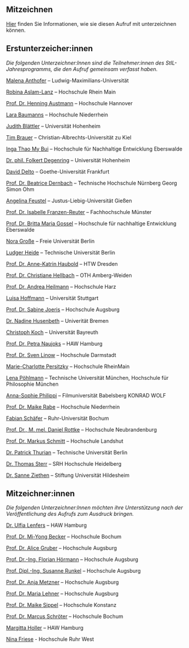 <!--
.. title: Unterzeicher:innen
.. slug: unterzeichnende
.. date: 2023-06-07 20:41:10 UTC+02:00
.. tags: 
.. category: 
.. link: 
.. description: 
.. type: text
-->

## Mitzeichnen

[Hier](mitzeichnen.html) finden Sie Informationen, wie sie diesen Aufruf mit unterzeichnen können.

##  Erstunterzeicher:innen

_Die folgenden Unterzeichner:Innen sind die Teilnehmer:innen des StIL-Jahresprogramms, die den Aufruf gemeinsam verfasst haben._

[Malena Anthofer](https://stiftung-hochschullehre.de/externe-koepfe/malena-anthofer/) – Ludwig-Maximilians-Universität

[Robina Aslam-Lanz](https://stiftung-hochschullehre.de/externe-koepfe/robina-aslam-lanz/) – Hochschule Rhein Main

[Prof. Dr. Henning Austmann](https://stiftung-hochschullehre.de/externe-koepfe/henning-austmann/) – Hochschule Hannover

[Lara Baumanns](https://stiftung-hochschullehre.de/externe-koepfe/lara-baumanns/) – Hochschule Niederrhein

[Judith Blättler](https://stiftung-hochschullehre.de/externe-koepfe/judith-blaettler/) – Universität Hohenheim

[Tim Brauer](https://stiftung-hochschullehre.de/externe-koepfe/tim-brauer/) – Christian-Albrechts-Universität zu Kiel

[Inga Thao My Bui](https://stiftung-hochschullehre.de/externe-koepfe/inga-thao-my-bui/) – Hochschule für Nachhaltige Entwicklung Eberswalde

[Dr. phil. Folkert Degenring](https://stiftung-hochschullehre.de/externe-koepfe/folkert-degenring/) – Universität Hohenheim

[David Delto](https://stiftung-hochschullehre.de/externe-koepfe/david-delto/) – Goethe-Universität Frankfurt

[Prof. Dr. Beatrice Dernbach](https://stiftung-hochschullehre.de/externe-koepfe/beatrice-dernbach/) – Technische Hochschule Nürnberg Georg Simon Ohm

[Angelina Feustel](https://stiftung-hochschullehre.de/externe-koepfe/angelina-feustel/) – Justus-Liebig-Universität Gießen

[Prof. Dr. Isabelle Franzen-Reuter](https://stiftung-hochschullehre.de/externe-koepfe/isabelle-franzen-reuter/) – Fachhochschule Münster

[Prof. Dr. Britta Maria Gossel](https://stiftung-hochschullehre.de/externe-koepfe/britta-maria-gossel/) – Hochschule für nachhaltige Entwicklung Eberswalde

[Nora Große](https://stiftung-hochschullehre.de/externe-koepfe/nora-grosse/) – Freie Universität Berlin

[Ludger Heide](https://stiftung-hochschullehre.de/externe-koepfe/ludger-heide/) – Technische Universität Berlin

[Prof. Dr. Anne-Katrin Haubold](https://stiftung-hochschullehre.de/externe-koepfe/anne-katrin-haubold/) – HTW Dresden

[Prof. Dr. Christiane Hellbach](https://stiftung-hochschullehre.de/externe-koepfe/christiane-hellbach/) – OTH Amberg-Weiden

[Prof. Dr. Andrea Heilmann](https://stiftung-hochschullehre.de/externe-koepfe/andrea-heilmann/) – Hochschule Harz

[Luisa Hoffmann](https://stiftung-hochschullehre.de/externe-koepfe/luisa-hoffmann/) – Universität Stuttgart

[Prof. Dr. Sabine Joeris](https://stiftung-hochschullehre.de/externe-koepfe/sabine-joeris/) – Hochschule Augsburg

[Dr. Nadine Husenbeth](https://stiftung-hochschullehre.de/externe-koepfe/nadine-husenbeth/) – Univerität Bremen

[Christoph Koch](https://stiftung-hochschullehre.de/externe-koepfe/christoph-koch/) – Universität Bayreuth

[Prof. Dr. Petra Naujoks](https://stiftung-hochschullehre.de/externe-koepfe/petra-naujoks/) – HAW Hamburg

[Prof. Dr. Sven Linow](https://stiftung-hochschullehre.de/externe-koepfe/sven-linow/) – Hochschule Darmstadt

[Marie-Charlotte Persitzky](https://stiftung-hochschullehre.de/externe-koepfe/marie-charlotte-persitzky/) – Hochschule RheinMain

[Lena Pöhlmann](https://stiftung-hochschullehre.de/externe-koepfe/lena-poehlmann/) – Technische Universität München, Hochschule für Philosophie München

[Anna-Sophie Philippi](https://stiftung-hochschullehre.de/externe-koepfe/anna-sophie-philippi/) – Filmuniversität Babelsberg KONRAD WOLF

[Prof. Dr. Maike Rabe](https://stiftung-hochschullehre.de/externe-koepfe/maike-rabe/) – Hochschule Niederrhein

[Fabian Schäfer](https://stiftung-hochschullehre.de/externe-koepfe/fabian-schaefer/) – Ruhr-Universität Bochum

[Prof. Dr., M. mel. Daniel Rottke](https://stiftung-hochschullehre.de/externe-koepfe/daniel-rottke/) – Hochschule Neubrandenburg

[Prof. Dr. Markus Schmitt](https://stiftung-hochschullehre.de/externe-koepfe/markus-schmitt/) – Hochschule Landshut

[Dr. Patrick Thurian](https://stiftung-hochschullehre.de/externe-koepfe/patrick-thurian/) – Technische Universität Berlin

[Dr. Thomas Sterr](https://stiftung-hochschullehre.de/externe-koepfe/thomas-sterr/) – SRH Hochschule Heidelberg

[Dr. Sanne Ziethen](https://stiftung-hochschullehre.de/externe-koepfe/sanne-ziethen/) – Stiftung Universität Hildesheim

## Mitzeichner:innen

_Die folgenden Unterzeichner:Innen möchten ihre Unterstützung nach der Veröffentlichung des Aufrufs zum Ausdruck bringen._

[Dr. Ulfia Lenfers](https://www.haw-hamburg.de/hochschule/beschaeftigte/detail/person/person/show/ulfia-lenfers/) – HAW Hamburg

[Prof. Dr. Mi-Yong Becker](https://www.hochschule-bochum.de/die-bo/hochschule/praesidium/mitglieder/prof-dr-mi-yong-becker/) – Hochschule Bochum

[Prof. Dr. Alice Gruber](https://www.hs-augsburg.de/International/Alice-Gruber.html) – Hochschule Augsburg

[Prof. Dr.-Ing. Florian Hörmann](https://www.hs-augsburg.de/fmv/Florian-Hoermann.html) – Hochschule Augsburg

[Prof. Dipl.-Ing. Susanne Runkel](https://www.hs-augsburg.de/Architektur-und-Bauwesen/Susanne-Runkel.html) – Hochschule Augsburg

[Prof. Dr. Anja Metzner](https://www.hs-augsburg.de/Informatik/Anja-Metzner.html) – Hochschule Augsburg

[Prof. Dr. Maria Lehner](https://www.hs-augsburg.de/Wirtschaft/Maria-Lehner.html) – Hochschule Augsburg

[Prof. Dr. Maike Sippel](https://www.htwg-konstanz.de/hochschule/personen/maike-sippel/startseite) – Hochschule Konstanz

[Prof. Dr. Marcus Schröter](https://www.hochschule-bochum.de/fbw/team/schroeter/) – Hochschule Bochum

[Margitta Holler](https://www.haw-hamburg.de/hochschule/beschaeftigte/detail/person/person/show/margitta-holler/) – HAW Hamburg

[Nina Friese](https://www.hochschule-ruhr-west.de/die-hrw/lehre-an-der-hrw/hochschuldidaktik/team/) - Hochschule Ruhr West

